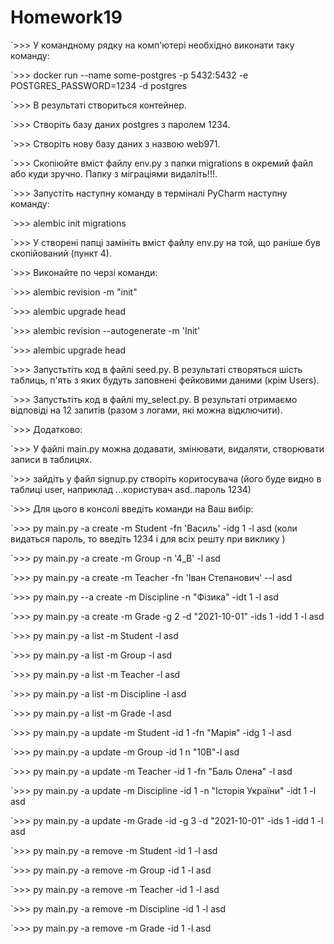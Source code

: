 # Homework19
`>>> У командному рядку на комп'ютері необхідно виконати таку команду: <br>

`>>> docker run --name some-postgres -p 5432:5432 -e POSTGRES_PASSWORD=1234 -d postgres <br>

`>>> В результаті створиться контейнер. <br>

`>>> Cтворіть базу даних postgres з паролем 1234. <br>

`>>> Створіть нову базу даних з назвою web971. <br>

`>>> Скопіюйте вміст файлу env.py з папки migrations в окремий файл або куди зручно. Папку з міграціями видаліть!!!. <br>

`>>> Запустіть наступну команду в терміналі PyCharm наступну команду: <br>

`>>>  alembic init migrations <br>

`>>> У створені папці замініть вміст файлу env.py на той, що раніше був скопійований (пункт 4). <br>

`>>> Виконайте по черзі команди: <br>

`>>> alembic revision -m "init" <br>

`>>> alembic upgrade head <br>

`>>> alembic revision --autogenerate -m 'Init' <br>

`>>> alembic upgrade head <br>

`>>> Запустьтіть код в файлі seed.py. В результаті створяться шість таблиць, п'ять з яких будуть заповнені фейковими даними (крім Users). <br>

`>>> Запустьтіть код в файлі my_select.py. В результаті отримаємо відповіді на 12 запитів (разом з логами, які можна відключити). <br>



`>>> Додатково: 

`>>> У файлі main.py можна додавати, змінювати, видаляти, створювати записи в таблицях. 

`>>> зайдіть у файл signup.py створіть коритосувача (його буде видно в таблиці user, наприклад ...користувач asd..пароль 1234)

`>>> Для цього в консолі введіть команди на Ваш вибір: 

`>>> py main.py -a create -m Student -fn 'Василь' -idg 1 -l asd (коли видаться пароль, то введіть 1234 і для всіх решту при виклику )

`>>> py main.py -a create -m Group -n '4_В' -l asd 

`>>> py main.py -a create -m Teacher -fn 'Іван Степанович' --l asd 

`>>> py main.py --a create -m Discipline -n "Фізика" -idt 1 -l asd 

`>>> py main.py -a create -m Grade -g 2 -d "2021-10-01"  -ids 1 -idd 1 -l asd 


`>>> py main.py -a list -m Student -l asd 

`>>> py main.py -a list -m Group -l asd 

`>>> py main.py -a list -m Teacher -l asd 

`>>> py main.py -a list -m Discipline -l asd 

`>>> py main.py -a list -m Grade -l asd 


`>>> py main.py -a update -m Student -id 1 -fn "Марія" -idg 1 -l asd 

`>>> py main.py -a update -m Group -id 1 n "10В"-l asd 

`>>> py main.py -a update -m Teacher -id 1 -fn "Баль Олена" -l asd 

`>>> py main.py -a update -m Discipline -id 1 -n "Історія України" -idt 1 -l asd 

`>>> py main.py -a update -m Grade -id  -g 3 -d "2021-10-01"  -ids 1 -idd 1 -l asd 


`>>> py main.py -a remove -m Student -id 1 -l asd 

`>>> py main.py -a remove -m Group -id 1 -l asd 

`>>> py main.py -a remove -m Teacher -id 1 -l asd 

`>>> py main.py -a remove -m Discipline -id 1 -l asd 

`>>> py main.py -a remove -m Grade -id 1 -l asd 

